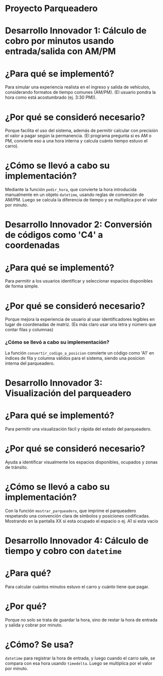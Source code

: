 # Proyecto Parqueadero

# Desarrollo Innovador 1: Cálculo de cobro por minutos usando entrada/salida con AM/PM

# ¿Para qué se implementó?
Para simular una experiencia realista en el ingreso y salida de vehículos, considerando formatos de tiempo comunes (AM/PM).
(El usuario pondra la hora como está acostumbrado (ej. 3:30 PM)).

# ¿Por qué se consideró necesario?
Porque facilita el uso del sistema, además de permitir calcular con precisión el valor a pagar según la permanencia.
(El programa pregunta si es AM o PM, convierte eso a una hora interna y calcula cuánto tiempo estuvo el carro).

# ¿Cómo se llevó a cabo su implementación?
Mediante la función `pedir_hora`, que convierte la hora introducida manualmente en un objeto `datetime`, usando reglas de conversión de AM/PM. Luego se calcula la diferencia de tiempo y se multiplica por el valor por minuto.



# Desarrollo Innovador 2: Conversión de códigos como 'C4' a coordenadas

# ¿Para qué se implementó?
Para permitir a los usuarios identificar y seleccionar espacios disponibles de forma simple.

# ¿Por qué se consideró necesario?
Porque mejora la experiencia de usuario al usar identificadores legibles en lugar de coordenadas de matriz.
(Es más claro usar una letra y número que contar filas y columnas)

### ¿Cómo se llevó a cabo su implementación?
La función `convertir_codigo_a_posicion` convierte un código como 'A1' en índices de fila y columna válidos para el sistema, siendo una posicion interna del parqueadero. 



# Desarrollo Innovador 3: Visualización del parqueadero

# ¿Para qué se implementó?
Para permitir una visualización fácil y rápida del estado del parqueadero.

# ¿Por qué se consideró necesario?
Ayuda a identificar visualmente los espacios disponibles, ocupados y zonas de tránsito.

# ¿Cómo se llevó a cabo su implementación?
Con la función `mostrar_parqueadero`, que imprime el parqueadero respetando una convención clara de símbolos y posiciones codificadas. Mostrando en la pantalla XX si esta ocupado el espacio o ej. A1 si esta vacio 



# Desarrollo Innovador 4: Cálculo de tiempo y cobro con `datetime`

# ¿Para qué?
Para calcular cuántos minutos estuvo el carro y cuánto tiene que pagar.
# ¿Por qué?
Porque no solo se trata de guardar la hora, sino de restar la hora de entrada y salida y cobrar por minuto.
# ¿Cómo? Se usa?
`datetime` para registrar la hora de entrada, y luego cuando el carro sale, se compara con esa hora usando `timedelta`. Luego se multiplica por el valor por minuto.

